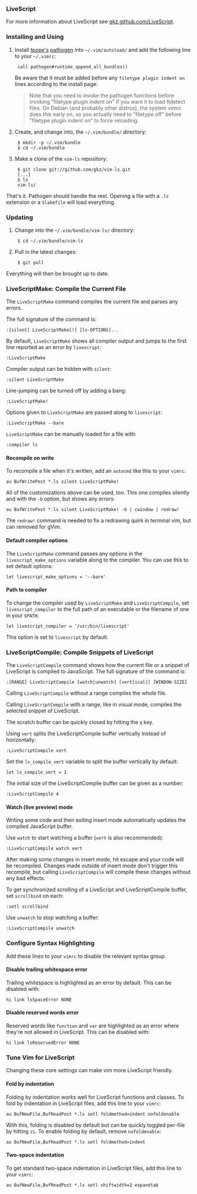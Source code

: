 ### LiveScript
For more information about LiveScript see [gkz.github.com/LiveScript](http://gkz.github.com/LiveScript/).

### Installing and Using

1. Install [tpope's][tpope] [pathogen] into `~/.vim/autoload/` and add the
   following line to your `~/.vimrc`:

        call pathogen#runtime_append_all_bundles()

     Be aware that it must be added before any `filetype plugin indent on`
     lines according to the install page:

     > Note that you need to invoke the pathogen functions before invoking
     > "filetype plugin indent on" if you want it to load ftdetect files. On
     > Debian (and probably other distros), the system vimrc does this early on,
     > so you actually need to "filetype off" before "filetype plugin indent on"
     > to force reloading.

[pathogen]: http://www.vim.org/scripts/script.php?script_id=2332
[tpope]: http://github.com/tpope/vim-pathogen

2. Create, and change into, the `~/.vim/bundle/` directory:

        $ mkdir -p ~/.vim/bundle
        $ cd ~/.vim/bundle

3. Make a clone of the `vim-ls` repository:

        $ git clone git://github.com/gkz/vim-ls.git
        [...]
        $ ls
        vim-ls/

That's it. Pathogen should handle the rest. Opening a file with a `.ls`
extension or a `Slakefile` will load everything.

### Updating

1. Change into the `~/.vim/bundle/vim-ls/` directory:

        $ cd ~/.vim/bundle/vim-ls

2. Pull in the latest changes:

        $ git pull

Everything will then be brought up to date.

### LiveScriptMake: Compile the Current File

The `LiveScriptMake` command compiles the current file and parses any errors.

The full signature of the command is:

    :[silent] LiveScriptMake[!] [ls-OPTIONS]...

By default, `LiveScriptMake` shows all compiler output and jumps to the first line
reported as an error by `livescript`:

    :LiveScriptMake

Compiler output can be hidden with `silent`:

    :silent LiveScriptMake

Line-jumping can be turned off by adding a bang:

    :LiveScriptMake!

Options given to `LiveScriptMake` are passed along to `livescript`:

    :LiveScriptMake --bare

`LiveScriptMake` can be manually loaded for a file with:

    :compiler ls

#### Recompile on write

To recompile a file when it's written, add an `autocmd` like this to your
`vimrc`:

    au BufWritePost *.ls silent LiveScriptMake!

All of the customizations above can be used, too. This one compiles silently
and with the `-b` option, but shows any errors:

    au BufWritePost *.ls silent LiveScriptMake! -b | cwindow | redraw!

The `redraw!` command is needed to fix a redrawing quirk in terminal vim, but
can removed for gVim.

#### Default compiler options

The `LiveScriptMake` command passes any options in the `livescript_make_options`
variable along to the compiler. You can use this to set default options:

    let livescript_make_options = '--bare'

#### Path to compiler

To change the compiler used by `LiveScriptMake` and `LiveScriptCompile`, set
`livescript_compiler` to the full path of an executable or the filename of one
in your `$PATH`:

    let livescript_compiler = '/usr/bin/livescript'

This option is set to `livescript` by default.

### LiveScriptCompile: Compile Snippets of LiveScript

The `LiveScriptCompile` command shows how the current file or a snippet of
LiveScript is compiled to JavaScript. The full signature of the command is:

    :[RANGE] LiveScriptCompile [watch|unwatch] [vert[ical]] [WINDOW-SIZE]

Calling `LiveScriptCompile` without a range compiles the whole file.

Calling `LiveScriptCompile` with a range, like in visual mode, compiles the selected
snippet of LiveScript.

The scratch buffer can be quickly closed by hitting the `q` key.

Using `vert` splits the LiveScriptCompile buffer vertically instead of horizontally:

    :LiveScriptCompile vert

Set the `ls_compile_vert` variable to split the buffer vertically by
default:

    let ls_compile_vert = 1

The initial size of the LiveScriptCompile buffer can be given as a number:

    :LiveScriptCompile 4

#### Watch (live preview) mode

Writing some code and then exiting insert mode automatically updates the
compiled JavaScript buffer.

Use `watch` to start watching a buffer (`vert` is also recommended):

    :LiveScriptCompile watch vert

After making some changes in insert mode, hit escape and your code will
be recompiled. Changes made outside of insert mode don't trigger this recompile,
but calling `LiveScriptCompile` will compile these changes without any bad effects.

To get synchronized scrolling of a LiveScript and LiveScriptCompile buffer, set
`scrollbind` on each:

    :setl scrollbind

Use `unwatch` to stop watching a buffer:

    :LiveScriptCompile unwatch

### Configure Syntax Highlighting

Add these lines to your `vimrc` to disable the relevant syntax group.

#### Disable trailing whitespace error

Trailing whitespace is highlighted as an error by default. This can be disabled
with:

    hi link lsSpaceError NONE

#### Disable reserved words error

Reserved words like `function` and `var` are highlighted as an error where
they're not allowed in LiveScript. This can be disabled with:

    hi link lsReservedError NONE

### Tune Vim for LiveScript

Changing these core settings can make vim more LiveScript friendly.

#### Fold by indentation

Folding by indentation works well for LiveScript functions and classes.
To fold by indentation in LiveScript files, add this line to your `vimrc`:

    au BufNewFile,BufReadPost *.ls setl foldmethod=indent nofoldenable

With this, folding is disabled by default but can be quickly toggled per-file
by hitting `zi`. To enable folding by default, remove `nofoldenable`:

    au BufNewFile,BufReadPost *.ls setl foldmethod=indent

#### Two-space indentation

To get standard two-space indentation in LiveScript files, add this line to
your `vimrc`:

    au BufNewFile,BufReadPost *.ls setl shiftwidth=2 expandtab
